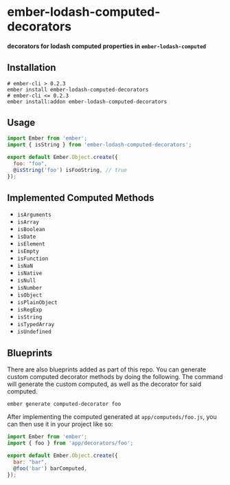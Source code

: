 # ember-lodash-computed-decorators

#### decorators for lodash computed properties in `ember-lodash-computed`

## Installation

```shell
# ember-cli > 0.2.3
ember install ember-lodash-computed-decorators
# ember-cli <= 0.2.3
ember install:addon ember-lodash-computed-decorators
```

## Usage

```javascript
import Ember from 'ember';
import { isString } from 'ember-lodash-computed-decorators';

export default Ember.Object.create({
  foo: "foo",
  @isString('foo') isFooString, // true
});
```

## Implemented Computed Methods

- `isArguments`
- `isArray`
- `isBoolean`
- `isDate`
- `isElement`
- `isEmpty`
- `isFunction`
- `isNaN`
- `isNative`
- `isNull`
- `isNumber`
- `isObject`
- `isPlainObject`
- `isRegExp`
- `isString`
- `isTypedArray`
- `isUndefined`

## Blueprints

There are also blueprints added as part of this repo. You can generate custom computed decorator methods by doing the following. The command will generate the custom computed, as well as the decorator for said computed.

```shell
ember generate computed-decorator foo
```

After implementing the computed generated at `app/computeds/foo.js`, you can then use it in your project like so:

```javascript
import Ember from 'ember';
import { foo } from 'app/decorators/foo';

export default Ember.Object.create({
  bar: "bar",
  @foo('bar') barComputed,
});
```
